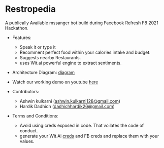 # Restropedia

A publically Available mssanger bot build during Facebook Refresh F8 2021 Hackathon.

- Features:
  - Speak it or type it
  - Recomment perfect food within your calories intake and budget.
  - Suggests nearby Restaurants.
  - uses Wit.ai powerful engine to extract sentiments.

- Architecture Diagram:
  [diagram](/images/skimping-diet_arch)

- Watch our working demo on youtube [here](https://www.youtube.com/watch?v=aCJPjawnk6A)

- Contributors:
  - Ashwin kulkarni (ashwin.kulkarni128@gmail.com)
  - Hardik Dadhich (dadhichhardik26@gmail.com)

- Terms and Conditions:
  - Avoid using creds exposed in code. That voilates the code of conduct.
  - generate your Wit.Ai [creds](https://wit.ai/) and FB creds and replace them with your values.
